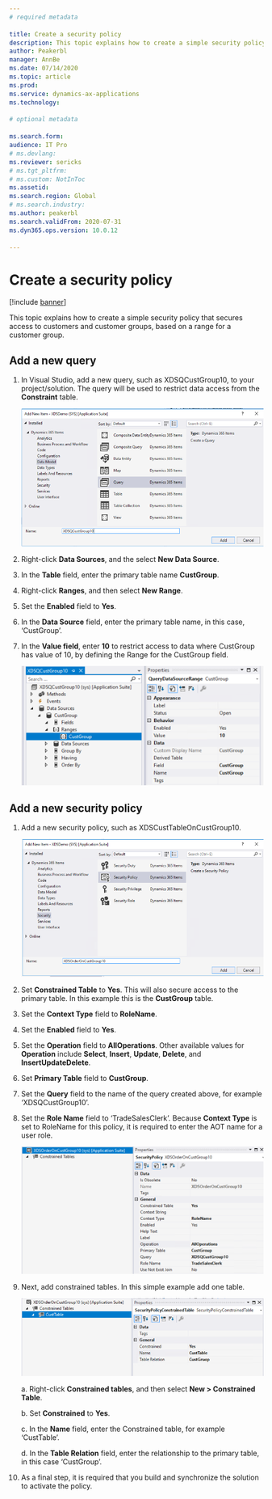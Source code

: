 ```yaml
---
# required metadata

title: Create a security policy
description: This topic explains how to create a simple security policy that secures access to customers and customer groups, based on a range for a customer group.
author: Peakerbl
manager: AnnBe
ms.date: 07/14/2020
ms.topic: article
ms.prod: 
ms.service: dynamics-ax-applications
ms.technology: 

# optional metadata

ms.search.form: 
audience: IT Pro
# ms.devlang: 
ms.reviewer: sericks
# ms.tgt_pltfrm: 
# ms.custom: NotInToc
ms.assetid: 
ms.search.region: Global
# ms.search.industry: 
ms.author: peakerbl
ms.search.validFrom: 2020-07-31
ms.dyn365.ops.version: 10.0.12

---
```


# Create a security policy
[!include [banner](../includes/banner.md)]

This topic explains how to create a simple security policy that secures access to customers and customer groups, based on a range for a customer group.

## Add a new query

1.  In Visual Studio, add a new query, such as XDSQCustGroup10, to your project/solution. The query will be used to restrict data access from the **Constraint** table.

    ![Add a new query](media/71c5206330564e8c2612a61a5a211dba.png)

2.  Right-click **Data Sources**, and the select **New Data Source**.

3.  In the **Table** field, enter the primary table name **CustGroup**.

4.  Right-click **Ranges**, and then select **New Range**.

5.  Set the **Enabled** field to **Yes**.

6.  In the **Data Source** field, enter the primary table name, in this case,
    ‘CustGroup’.

7.  In the **Value field**, enter **10** to restrict access to data where
    CustGroup has value of 10, by defining the Range for the CustGroup field.

    ![In the Value field, enter 10](media/c970ccc0649fcd2ee4e2b9a9819eb2fc.png)

## Add a new security policy

1.  Add a new security policy, such as XDSCustTableOnCustGroup10.

    ![Add a security policy](media/118355845fa679f8f004e516f0691cff.png)

2.  Set **Constrained Table** to **Yes**. This will also secure access to the
    primary table. In this example this is the **CustGroup** table.

3.  Set the **Context Type** field to **RoleName**.

4.  Set the **Enabled** field to **Yes**.

5.  Set the **Operation** field to **AllOperations**. Other available values for
   **Operation** include **Select**, **Insert**, **Update**, **Delete**, and
    **InsertUpdateDelete**.

6.  Set **Primary Table** field to **CustGroup**.

7.  Set the **Query** field to the name of the query created above, for example
    ‘XDSQCustGroup10’.

8.  Set the **Role Name** field to ‘TradeSalesClerk’. Because **Context Type** is set
    to RoleName for this policy, it is required to enter the AOT name for a user
    role.

    ![In the Role Name field, enter TradeSalesClerk](media/9ad07f1e403cadfc3f1a52c2433e42c7.png)

8.  Next, add constrained tables. In this simple example add one
    table.

    ![Add constrained tables](media/e366725fa084d308b7f02a89a3e6175b.png)

    a.  Right-click **Constrained tables**, and then select **New \> Constrained
    Table**.

    b.  Set **Constrained** to **Yes**.

    c.  In the **Name** field, enter the Constrained table, for example ‘CustTable’.

    d.  In the **Table Relation** field, enter the relationship to the primary
    table, in this case ‘CustGroup’.

10.  As a final step, it is required that you build and synchronize the solution 
    to activate the policy.
